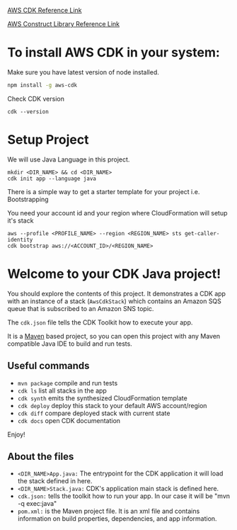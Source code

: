 [AWS CDK Reference Link](!https://github.com/aws/aws-cdk)

[AWS Construct Library Reference Link](!https://docs.aws.amazon.com/cdk/api/v2/docs/aws-construct-library.html)

# To install AWS CDK in your system:
Make sure you have latest version of node installed. 
```bash
npm install -g aws-cdk
```
Check CDK version
```
cdk --version
```

# Setup Project
We will use Java Language in this project.
```
mkdir <DIR_NAME> && cd <DIR_NAME>
cdk init app --language java
```

There is a simple way to get a starter template for your project i.e. Bootstrapping

You need your account id and your region where CloudFormation will setup it's stack
```
aws --profile <PROFILE_NAME> --region <REGION_NAME> sts get-caller-identity
cdk bootstrap aws://<ACCOUNT_ID>/<REGION_NAME>
```


# Welcome to your CDK Java project!

You should explore the contents of this project. It demonstrates a CDK app with an instance of a stack (`AwsCdkStack`)
which contains an Amazon SQS queue that is subscribed to an Amazon SNS topic.

The `cdk.json` file tells the CDK Toolkit how to execute your app.

It is a [Maven](https://maven.apache.org/) based project, so you can open this project with any Maven compatible Java IDE to build and run tests.

## Useful commands

 * `mvn package`     compile and run tests
 * `cdk ls`          list all stacks in the app
 * `cdk synth`       emits the synthesized CloudFormation template
 * `cdk deploy`      deploy this stack to your default AWS account/region
 * `cdk diff`        compare deployed stack with current state
 * `cdk docs`        open CDK documentation

Enjoy!

## About the files 
* `<DIR_NAME>App.java:` The entrypoint for the CDK application it will load the stack defined in here.
* `<DIR_NAME>Stack.java:` CDK's application main stack is defined here.
* `cdk.json:` tells the toolkit how to run your app. In our case it will be "mvn -q exec:java"
* `pom.xml:` is the Maven project file. It is an xml file and contains information on build properties, dependencies, and app information.